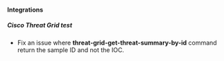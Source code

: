 
#### Integrations
##### Cisco Threat Grid test
- Fix an issue where **threat-grid-get-threat-summary-by-id** command return the sample ID and not the IOC.
